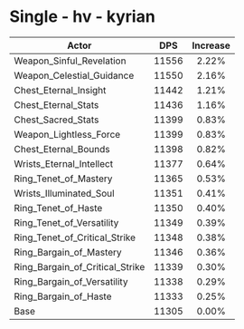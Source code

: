 # Single - hv - kyrian
| Actor | DPS | Increase |
|---|:---:|:---:|
|Weapon_Sinful_Revelation|11556|2.22%|
|Weapon_Celestial_Guidance|11550|2.16%|
|Chest_Eternal_Insight|11442|1.21%|
|Chest_Eternal_Stats|11436|1.16%|
|Chest_Sacred_Stats|11399|0.83%|
|Weapon_Lightless_Force|11399|0.83%|
|Chest_Eternal_Bounds|11398|0.82%|
|Wrists_Eternal_Intellect|11377|0.64%|
|Ring_Tenet_of_Mastery|11365|0.53%|
|Wrists_Illuminated_Soul|11351|0.41%|
|Ring_Tenet_of_Haste|11350|0.40%|
|Ring_Tenet_of_Versatility|11349|0.39%|
|Ring_Tenet_of_Critical_Strike|11348|0.38%|
|Ring_Bargain_of_Mastery|11346|0.36%|
|Ring_Bargain_of_Critical_Strike|11339|0.30%|
|Ring_Bargain_of_Versatility|11338|0.29%|
|Ring_Bargain_of_Haste|11333|0.25%|
|Base|11305|0.00%|
